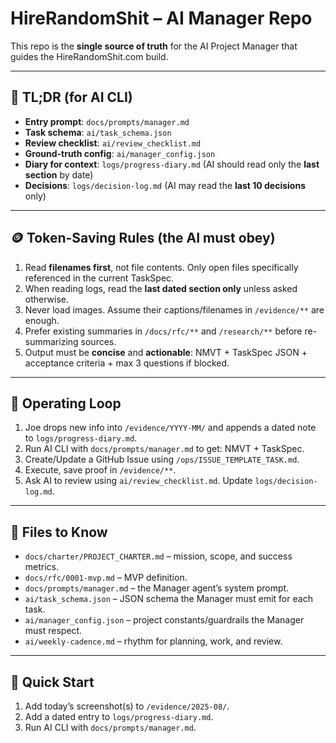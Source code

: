 # HireRandomShit – AI Manager Repo

This repo is the **single source of truth** for the AI Project Manager that guides the HireRandomShit.com build.

---

## 📌 TL;DR (for AI CLI)
- **Entry prompt**: `docs/prompts/manager.md`
- **Task schema**: `ai/task_schema.json`
- **Review checklist**: `ai/review_checklist.md`
- **Ground-truth config**: `ai/manager_config.json`
- **Diary for context**: `logs/progress-diary.md` (AI should read only the **last section** by date)
- **Decisions**: `logs/decision-log.md` (AI may read the **last 10 decisions** only)

---

## 🪙 Token-Saving Rules (the AI must obey)
1. Read **filenames first**, not file contents. Only open files specifically referenced in the current TaskSpec.  
2. When reading logs, read the **last dated section only** unless asked otherwise.  
3. Never load images. Assume their captions/filenames in `/evidence/**` are enough.  
4. Prefer existing summaries in `/docs/rfc/**` and `/research/**` before re-summarizing sources.  
5. Output must be **concise** and **actionable**: NMVT + TaskSpec JSON + acceptance criteria + max 3 questions if blocked.  

---

## 🔄 Operating Loop
1. Joe drops new info into `/evidence/YYYY-MM/` and appends a dated note to `logs/progress-diary.md`.  
2. Run AI CLI with `docs/prompts/manager.md` to get: NMVT + TaskSpec.  
3. Create/Update a GitHub Issue using `/ops/ISSUE_TEMPLATE_TASK.md`.  
4. Execute, save proof in `/evidence/**`.  
5. Ask AI to review using `ai/review_checklist.md`. Update `logs/decision-log.md`.  

---

## 📂 Files to Know
- `docs/charter/PROJECT_CHARTER.md` – mission, scope, and success metrics.  
- `docs/rfc/0001-mvp.md` – MVP definition.  
- `docs/prompts/manager.md` – the Manager agent’s system prompt.  
- `ai/task_schema.json` – JSON schema the Manager must emit for each task.  
- `ai/manager_config.json` – project constants/guardrails the Manager must respect.  
- `ai/weekly-cadence.md` – rhythm for planning, work, and review.  

---

## 🚀 Quick Start
1. Add today’s screenshot(s) to `/evidence/2025-08/`.  
2. Add a dated entry to `logs/progress-diary.md`.  
3. Run AI CLI with `docs/prompts/manager.md`.  

